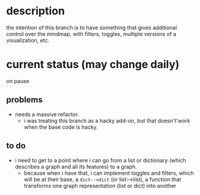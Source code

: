 # description
the intention of this branch is to have something that gives additional control over the mindmap, with filters, toggles, multiple versions of a visualization, etc. 

# current status (may change daily)
on pause

## problems
- needs a massive refactor.
  + i was treating this branch as a hacky add-on, but that doesn't'work when the base code is hacky.

## to do
- i need to get to a point where i can go from a list or dictionary (which describes a graph and all its features) to a graph.
  + because when i have that, i can implement toggles and filters, which will be at their base, a `dict-->dict` (or list-->list), a function that transforms one graph representation (list or dict) into another

